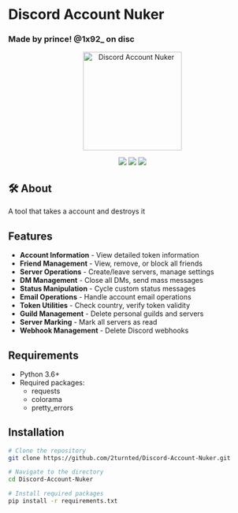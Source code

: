 # Discord Account Nuker
### Made by prince! @1x92_ on disc

<p align="center">
  <img src="https://i.imgur.com/YourLogoHere.png" alt="Discord Account Nuker" width="200">
</p>

<p align="center">
  <img src="https://img.shields.io/badge/language-Python-blue.svg">
  <img src="https://img.shields.io/badge/license-MIT-red.svg">
  <img src="https://img.shields.io/badge/version-1.0-yellow.svg">
</p>

## 🛠 About

A tool that takes a account and destroys it

##  Features

- **Account Information** - View detailed token information
- **Friend Management** - View, remove, or block all friends
- **Server Operations** - Create/leave servers, manage settings
- **DM Management** - Close all DMs, send mass messages
- **Status Manipulation** - Cycle custom status messages
- **Email Operations** - Handle account email operations
- **Token Utilities** - Check country, verify token validity
- **Guild Management** - Delete personal guilds and servers
- **Server Marking** - Mark all servers as read
- **Webhook Management** - Delete Discord webhooks

## Requirements

- Python 3.6+
- Required packages:
  - requests
  - colorama
  - pretty_errors

##  Installation

```bash
# Clone the repository
git clone https://github.com/2turnted/Discord-Account-Nuker.git

# Navigate to the directory
cd Discord-Account-Nuker

# Install required packages
pip install -r requirements.txt
